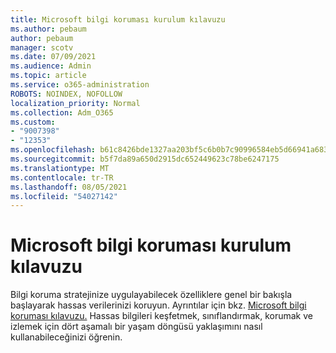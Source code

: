 ```yaml
---
title: Microsoft bilgi koruması kurulum kılavuzu
ms.author: pebaum
author: pebaum
manager: scotv
ms.date: 07/09/2021
ms.audience: Admin
ms.topic: article
ms.service: o365-administration
ROBOTS: NOINDEX, NOFOLLOW
localization_priority: Normal
ms.collection: Adm_O365
ms.custom:
- "9007398"
- "12353"
ms.openlocfilehash: b61c8426bde1327aa203bf5c6b0b7c90996584eb5d66941a683e3672654619ac
ms.sourcegitcommit: b5f7da89a650d2915dc652449623c78be6247175
ms.translationtype: MT
ms.contentlocale: tr-TR
ms.lasthandoff: 08/05/2021
ms.locfileid: "54027142"
---
```

# <a name="microsoft-information-protection-setup-guide"></a>Microsoft bilgi koruması kurulum kılavuzu

Bilgi koruma stratejinize uygulayabilecek özelliklere genel bir bakışla başlayarak hassas verilerinizi koruyun. Ayrıntılar için bkz. [Microsoft bilgi koruması kılavuzu.](https://admin.microsoft.com/adminportal/home#/modernonboarding/mipsetupguide) Hassas bilgileri keşfetmek, sınıflandırmak, korumak ve izlemek için dört aşamalı bir yaşam döngüsü yaklaşımını nasıl kullanabileceğinizi öğrenin.